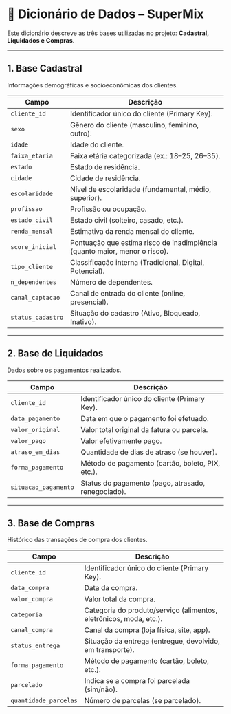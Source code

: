 # 📖 Dicionário de Dados – SuperMix  

Este dicionário descreve as três bases utilizadas no projeto: **Cadastral, Liquidados e Compras**.  

---

## 1. Base Cadastral  
Informações demográficas e socioeconômicas dos clientes.  

| Campo            | Descrição                                                                 |
|------------------|---------------------------------------------------------------------------|
| `cliente_id`     | Identificador único do cliente (Primary Key).                             |
| `sexo`           | Gênero do cliente (masculino, feminino, outro).                           |
| `idade`          | Idade do cliente.                                                         |
| `faixa_etaria`   | Faixa etária categorizada (ex.: 18–25, 26–35).                            |
| `estado`         | Estado de residência.                                                     |
| `cidade`         | Cidade de residência.                                                     |
| `escolaridade`   | Nível de escolaridade (fundamental, médio, superior).                     |
| `profissao`      | Profissão ou ocupação.                                                    |
| `estado_civil`   | Estado civil (solteiro, casado, etc.).                                    |
| `renda_mensal`   | Estimativa da renda mensal do cliente.                                    |
| `score_inicial`  | Pontuação que estima risco de inadimplência (quanto maior, menor o risco).|
| `tipo_cliente`   | Classificação interna (Tradicional, Digital, Potencial).                  |
| `n_dependentes`  | Número de dependentes.                                                    |
| `canal_captacao` | Canal de entrada do cliente (online, presencial).                         |
| `status_cadastro`| Situação do cadastro (Ativo, Bloqueado, Inativo).                         |

---

## 2. Base de Liquidados  
Dados sobre os pagamentos realizados.  

| Campo               | Descrição                                                                 |
|---------------------|---------------------------------------------------------------------------|
| `cliente_id`        | Identificador único do cliente (Primary Key).                             |
| `data_pagamento`    | Data em que o pagamento foi efetuado.                                     |
| `valor_original`    | Valor total original da fatura ou parcela.                                |
| `valor_pago`        | Valor efetivamente pago.                                                  |
| `atraso_em_dias`    | Quantidade de dias de atraso (se houver).                                 |
| `forma_pagamento`   | Método de pagamento (cartão, boleto, PIX, etc.).                          |
| `situacao_pagamento`| Status do pagamento (pago, atrasado, renegociado).                        |

---

## 3. Base de Compras  
Histórico das transações de compra dos clientes.  

| Campo                 | Descrição                                                                 |
|-----------------------|---------------------------------------------------------------------------|
| `cliente_id`          | Identificador único do cliente (Primary Key).                             |
| `data_compra`         | Data da compra.                                                           |
| `valor_compra`        | Valor total da compra.                                                    |
| `categoria`           | Categoria do produto/serviço (alimentos, eletrônicos, moda, etc.).        |
| `canal_compra`        | Canal da compra (loja física, site, app).                                |
| `status_entrega`      | Situação da entrega (entregue, devolvido, em transporte).                 |
| `forma_pagamento`     | Método de pagamento (cartão, boleto, etc.).                               |
| `parcelado`           | Indica se a compra foi parcelada (sim/não).                              |
| `quantidade_parcelas` | Número de parcelas (se parcelado).                                       |
